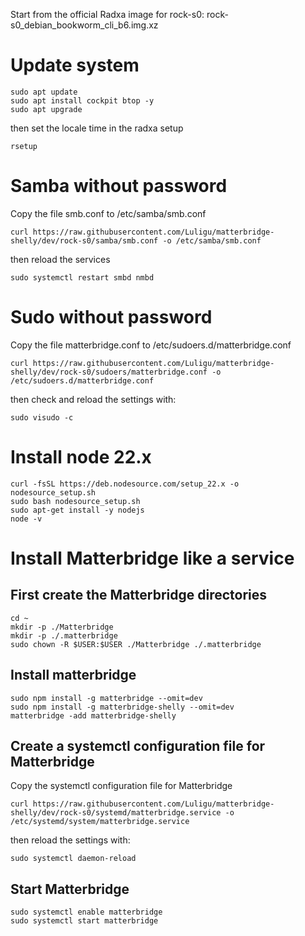 Start from the official Radxa image for rock-s0: rock-s0_debian_bookworm_cli_b6.img.xz

# Update system
```
sudo apt update
sudo apt install cockpit btop -y
sudo apt upgrade
```

then set the locale time in the radxa setup
```
rsetup 
```


# Samba without password

Copy the file smb.conf to /etc/samba/smb.conf

```
curl https://raw.githubusercontent.com/Luligu/matterbridge-shelly/dev/rock-s0/samba/smb.conf -o /etc/samba/smb.conf 
```

then reload the services
```
sudo systemctl restart smbd nmbd
```


# Sudo without password

Copy the file matterbridge.conf to /etc/sudoers.d/matterbridge.conf
```
curl https://raw.githubusercontent.com/Luligu/matterbridge-shelly/dev/rock-s0/sudoers/matterbridge.conf -o /etc/sudoers.d/matterbridge.conf
```

then check and reload the settings with:

```
sudo visudo -c
```


# Install node 22.x

```
curl -fsSL https://deb.nodesource.com/setup_22.x -o nodesource_setup.sh
sudo bash nodesource_setup.sh
sudo apt-get install -y nodejs
node -v
```


# Install Matterbridge like a service

## First create the Matterbridge directories

```
cd ~
mkdir -p ./Matterbridge
mkdir -p ./.matterbridge
sudo chown -R $USER:$USER ./Matterbridge ./.matterbridge
```


## Install matterbridge

```
sudo npm install -g matterbridge --omit=dev
sudo npm install -g matterbridge-shelly --omit=dev
matterbridge -add matterbridge-shelly
```


## Create a systemctl configuration file for Matterbridge

Copy the systemctl configuration file for Matterbridge
```
curl https://raw.githubusercontent.com/Luligu/matterbridge-shelly/dev/rock-s0/systemd/matterbridge.service -o /etc/systemd/system/matterbridge.service
```

then reload the settings with:
```
sudo systemctl daemon-reload
```


## Start Matterbridge

```
sudo systemctl enable matterbridge
sudo systemctl start matterbridge
```